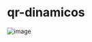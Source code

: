 # qr-dinamicos
![image](https://github.com/Vinici0/qr-dinamicos/assets/75345399/9d2c3d98-1b40-42e4-8ba8-a01608455f1d)
